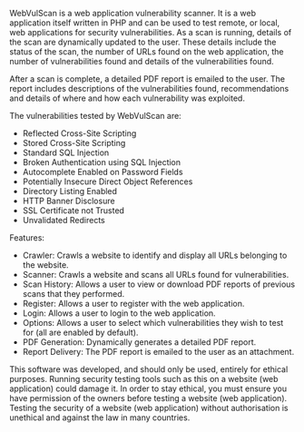 WebVulScan is a web application vulnerability scanner. It is a web application itself written in PHP and can be used to test remote, or local, web applications for security vulnerabilities. As a scan is running, details of the scan are dynamically updated to the user. These details include the status of the scan, the number of URLs found on the web application, the number of vulnerabilities found and details of the vulnerabilities found.

After a scan is complete, a detailed PDF report is emailed to the user. The report includes descriptions of the vulnerabilities found, recommendations and details of where and how each vulnerability was exploited.

The vulnerabilities tested by WebVulScan are:<br>
<ul>
<li>Reflected Cross-Site Scripting</li>
<li>Stored Cross-Site Scripting</li>
<li>Standard SQL Injection</li>
<li>Broken Authentication using SQL Injection</li>
<li>Autocomplete Enabled on Password Fields</li>
<li>Potentially Insecure Direct Object References</li>
<li>Directory Listing Enabled</li>
<li>HTTP Banner Disclosure</li>
<li>SSL Certificate not Trusted</li>
<li>Unvalidated Redirects</li>
</ul>

Features:<br>
<ul>
<li>Crawler: Crawls a website to identify and display all URLs belonging to the website.</li>
<li>Scanner: Crawls a website and scans all URLs found for vulnerabilities.</li>
<li>Scan History: Allows a user to view or download PDF reports of previous scans that they performed.</li>
<li>Register: Allows a user to register with the web application.</li>
<li>Login: Allows a user to login to the web application.</li>
<li>Options: Allows a user to select which vulnerabilities they wish to test for (all are enabled by default).</li>
<li>PDF Generation: Dynamically generates a detailed PDF report.</li>
<li>Report Delivery: The PDF report is emailed to the user as an attachment.</li>
</ul>

This software was developed, and should only be used, entirely for ethical purposes. Running security testing tools such as this on a website (web application) could damage it. In order to stay ethical, you must ensure you have permission of the owners before testing a website (web application). Testing the security of a website (web application) without authorisation is unethical and against the law in many countries.
